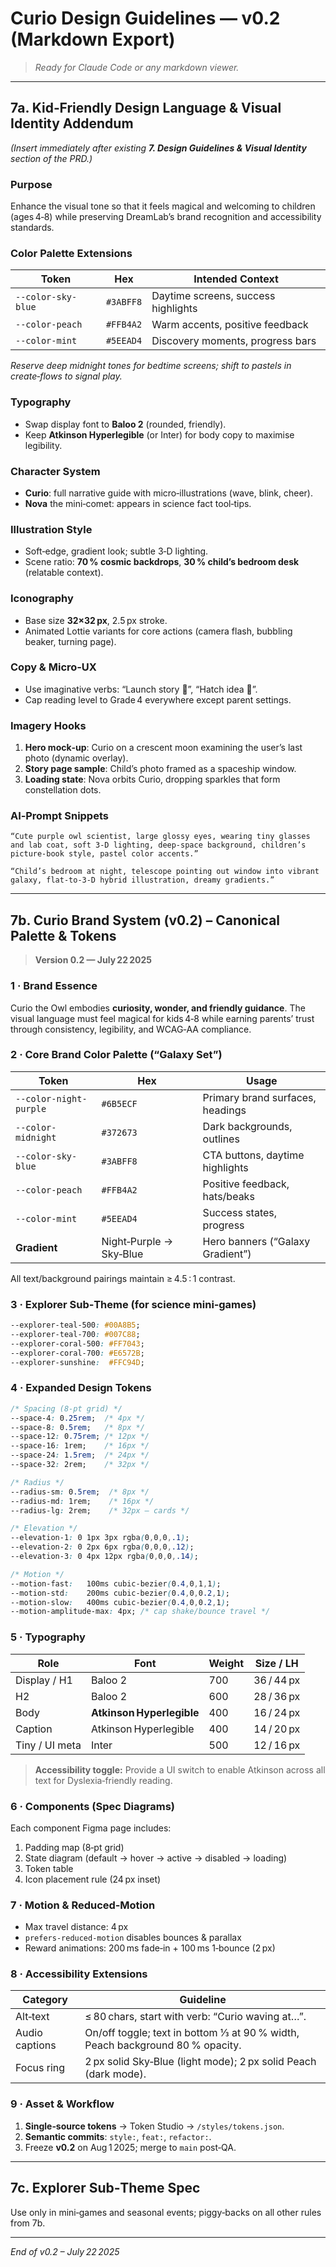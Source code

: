 # Curio Design Guidelines — v0.2 (Markdown Export)

> *Ready for Claude Code or any markdown viewer.*

---

## 7a. Kid‑Friendly Design Language & Visual Identity Addendum
*(Insert immediately after existing **7. Design Guidelines & Visual Identity** section of the PRD.)*

### Purpose
Enhance the visual tone so that it feels magical and welcoming to children (ages 4‑8) while preserving DreamLab’s brand recognition and accessibility standards.

### Color Palette Extensions
| Token | Hex | Intended Context |
|-------|-----|------------------|
| `--color-sky-blue` | `#3ABFF8` | Daytime screens, success highlights |
| `--color-peach` | `#FFB4A2` | Warm accents, positive feedback |
| `--color-mint` | `#5EEAD4` | Discovery moments, progress bars |

*Reserve deep midnight tones for bedtime screens; shift to pastels in create‑flows to signal play.*

### Typography
* Swap display font to **Baloo 2** (rounded, friendly).  
* Keep **Atkinson Hyperlegible** (or Inter) for body copy to maximise legibility.  

### Character System
* **Curio**: full narrative guide with micro‑illustrations (wave, blink, cheer).  
* **Nova** the mini‑comet: appears in science fact tool‑tips.

### Illustration Style
* Soft‑edge, gradient look; subtle 3‑D lighting.  
* Scene ratio: **70 % cosmic backdrops**, **30 % child’s bedroom desk** (relatable context).

### Iconography
* Base size **32×32 px**, 2.5 px stroke.  
* Animated Lottie variants for core actions (camera flash, bubbling beaker, turning page).

### Copy & Micro‑UX
* Use imaginative verbs: “Launch story 🚀”, “Hatch idea 🥚”.  
* Cap reading level to Grade 4 everywhere except parent settings.

### Imagery Hooks
1. **Hero mock‑up**: Curio on a crescent moon examining the user’s last photo (dynamic overlay).  
2. **Story page sample**: Child’s photo framed as a spaceship window.  
3. **Loading state**: Nova orbits Curio, dropping sparkles that form constellation dots.

### AI‑Prompt Snippets
```text
“Cute purple owl scientist, large glossy eyes, wearing tiny glasses and lab coat, soft 3‑D lighting, deep‑space background, children’s picture‑book style, pastel color accents.”
```
```text
“Child’s bedroom at night, telescope pointing out window into vibrant galaxy, flat‑to‑3‑D hybrid illustration, dreamy gradients.”
```

---

## 7b. Curio Brand System (v0.2) – Canonical Palette & Tokens
> **Version 0.2 — July 22 2025**

### 1 · Brand Essence
Curio the Owl embodies **curiosity, wonder, and friendly guidance**. The visual language must feel magical for kids 4‑8 while earning parents’ trust through consistency, legibility, and WCAG‑AA compliance.

### 2 · Core Brand Color Palette (“Galaxy Set”)
| Token | Hex | Usage |
|-------|-----|-------|
| `--color-night-purple` | `#6B5ECF` | Primary brand surfaces, headings |
| `--color-midnight` | `#372673` | Dark backgrounds, outlines |
| `--color-sky-blue` | `#3ABFF8` | CTA buttons, daytime highlights |
| `--color-peach` | `#FFB4A2` | Positive feedback, hats/beaks |
| `--color-mint` | `#5EEAD4` | Success states, progress |
| **Gradient** | Night‑Purple → Sky‑Blue | Hero banners (“Galaxy Gradient”) |

All text/background pairings maintain ≥ 4.5 : 1 contrast.

### 3 · Explorer Sub‑Theme (for science mini‑games)
```css
--explorer-teal-500: #00A8B5;
--explorer-teal-700: #007C88;
--explorer-coral-500: #FF7043;
--explorer-coral-700: #E6572B;
--explorer-sunshine:  #FFC94D;
```

### 4 · Expanded Design Tokens
```css
/* Spacing (8‑pt grid) */
--space-4: 0.25rem;  /* 4px */
--space-8: 0.5rem;   /* 8px */
--space-12: 0.75rem; /* 12px */
--space-16: 1rem;    /* 16px */
--space-24: 1.5rem;  /* 24px */
--space-32: 2rem;    /* 32px */

/* Radius */
--radius-sm: 0.5rem;  /* 8px */
--radius-md: 1rem;    /* 16px */
--radius-lg: 2rem;    /* 32px — cards */

/* Elevation */
--elevation-1: 0 1px 3px rgba(0,0,0,.1);
--elevation-2: 0 2px 6px rgba(0,0,0,.12);
--elevation-3: 0 4px 12px rgba(0,0,0,.14);

/* Motion */
--motion-fast:   100ms cubic-bezier(0.4,0,1,1);
--motion-std:    200ms cubic-bezier(0.4,0,0.2,1);
--motion-slow:   400ms cubic-bezier(0.4,0,0.2,1);
--motion-amplitude-max: 4px; /* cap shake/bounce travel */
```

### 5 · Typography
| Role | Font | Weight | Size / LH |
|------|------|--------|-----------|
| Display / H1 | Baloo 2 | 700 | 36 / 44 px |
| H2 | Baloo 2 | 600 | 28 / 36 px |
| Body | **Atkinson Hyperlegible** | 400 | 16 / 24 px |
| Caption | Atkinson Hyperlegible | 400 | 14 / 20 px |
| Tiny / UI meta | Inter | 500 | 12 / 16 px |

> **Accessibility toggle:** Provide a UI switch to enable Atkinson across all text for Dyslexia‑friendly reading.

### 6 · Components (Spec Diagrams)
Each component Figma page includes:
1. Padding map (8‑pt grid)
2. State diagram (default → hover → active → disabled → loading)
3. Token table
4. Icon placement rule (24 px inset)

### 7 · Motion & Reduced‑Motion
* Max travel distance: 4 px  
* `prefers-reduced-motion` disables bounces & parallax  
* Reward animations: 200 ms fade‑in + 100 ms 1‑bounce (2 px)

### 8 · Accessibility Extensions
| Category | Guideline |
|----------|-----------|
| Alt‑text | ≤ 80 chars, start with verb: “Curio waving at…”. |
| Audio captions | On/off toggle; text in bottom ⅓ at 90 % width, Peach background 80 % opacity. |
| Focus ring | 2 px solid Sky‑Blue (light mode); 2 px solid Peach (dark mode). |

### 9 · Asset & Workflow
1. **Single‑source tokens** → Token Studio → `/styles/tokens.json`.  
2. **Semantic commits**: `style:`, `feat:`, `refactor:`.  
3. Freeze **v0.2** on Aug 1 2025; merge to `main` post‑QA.

---

## 7c. Explorer Sub‑Theme Spec
Use only in mini‑games and seasonal events; piggy‑backs on all other rules from 7b.

---

*End of v0.2 – July 22 2025*
